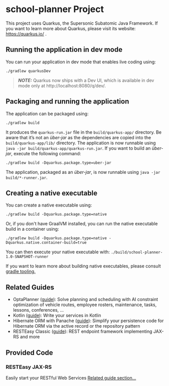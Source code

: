 # school-planner Project
This project uses Quarkus, the Supersonic Subatomic Java Framework.
If you want to learn more about Quarkus, please visit its website: https://quarkus.io/ .

## Running the application in dev mode
You can run your application in dev mode that enables live coding using:
```shell script
./gradlew quarkusDev
```
> **_NOTE:_**  Quarkus now ships with a Dev UI, which is available in dev mode only at http://localhost:8080/q/dev/.

## Packaging and running the application
The application can be packaged using:
```shell script
./gradlew build
```
It produces the `quarkus-run.jar` file in the `build/quarkus-app/` directory.
Be aware that it’s not an _über-jar_ as the dependencies are copied into the `build/quarkus-app/lib/` directory.
The application is now runnable using `java -jar build/quarkus-app/quarkus-run.jar`.
If you want to build an _über-jar_, execute the following command:

```shell script
./gradlew build -Dquarkus.package.type=uber-jar
```

The application, packaged as an _über-jar_, is now runnable using `java -jar build/*-runner.jar`.

## Creating a native executable
You can create a native executable using:
```shell script
./gradlew build -Dquarkus.package.type=native
```
Or, if you don't have GraalVM installed, you can run the native executable build in a container using:

```shell script
./gradlew build -Dquarkus.package.type=native -Dquarkus.native.container-build=true
```

You can then execute your native executable with: `./build/school-planner-1.0-SNAPSHOT-runner`

If you want to learn more about building native executables, please consult 
[gradle tooling.](https://quarkus.io/guides/gradle-tooling)

## Related Guides

- OptaPlanner ([guide](https://quarkus.io/guides/optaplanner)): Solve planning and scheduling with AI constraint
  optimization of vehicle routes, employee rosters, maintenance, tasks, lessons, conferences, ...
- Kotlin ([guide](https://quarkus.io/guides/kotlin)): Write your services in Kotlin
- Hibernate ORM with Panache ([guide](https://quarkus.io/guides/hibernate-orm-panache)): Simplify your persistence code
  for Hibernate ORM via the active record or the repository pattern
- RESTEasy Classic ([guide](https://quarkus.io/guides/resteasy)): REST endpoint framework implementing JAX-RS and more

## Provided Code

### RESTEasy JAX-RS
Easily start your RESTful Web Services
[Related guide section...](https://quarkus.io/guides/getting-started#the-jax-rs-resources)
